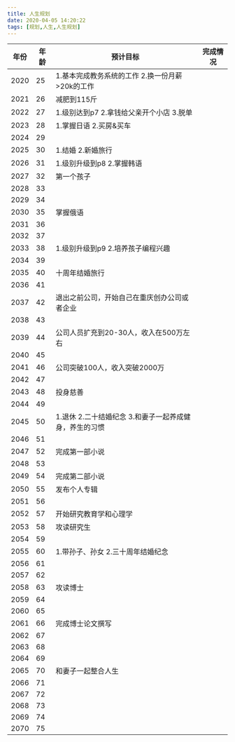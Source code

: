 ```yaml
---
title: 人生规划
date: 2020-04-05 14:20:22
tags: [规划,人生,人生规划]
---
```


| 年份 | 年龄 | 预计目标                                                     | 完成情况 |
| ---- | ---- | ------------------------------------------------------------ | -------- |
| 2020 | 25   | 1.基本完成教务系统的工作     2.换一份月薪>20k的工作          |          |
| 2021 | 26   | 减肥到115斤                                                  |          |
| 2022 | 27   | 1.级别达到p7     2.拿钱给父亲开个小店 3.脱单                 |          |
| 2023 | 28   | 1.掌握日语     2.买房&买车                                   |          |
| 2024 | 29   |                                                              |          |
| 2025 | 30   | 1.结婚     2.新婚旅行                                        |          |
| 2026 | 31   | 1.级别升级到p8     2.掌握韩语                                |          |
| 2027 | 32   | 第一个孩子                                                   |          |
| 2028 | 33   |                                                              |          |
| 2029 | 34   |                                                              |          |
| 2030 | 35   | 掌握俄语                                                     |          |
| 2031 | 36   |                                                              |          |
| 2032 | 37   |                                                              |          |
| 2033 | 38   | 1.级别升级到p9     2.培养孩子编程兴趣                        |          |
| 2034 | 39   |                                                              |          |
| 2035 | 40   | 十周年结婚旅行                                               |          |
| 2036 | 41   |                                                              |          |
| 2037 | 42   | 退出之前公司，开始自己在重庆创办公司或者企业                 |          |
| 2038 | 43   |                                                              |          |
| 2039 | 44   | 公司人员扩充到20-30人，收入在500万左右                       |          |
| 2040 | 45   |                                                              |          |
| 2041 | 46   | 公司突破100人，收入突破2000万                                |          |
| 2042 | 47   |                                                              |          |
| 2043 | 48   | 投身慈善                                                     |          |
| 2044 | 49   |                                                              |          |
| 2045 | 50   | 1.退休     2.二十结婚纪念     3.和妻子一起养成健身，养生的习惯 |          |
| 2046 | 51   |                                                              |          |
| 2047 | 52   | 完成第一部小说                                               |          |
| 2048 | 53   |                                                              |          |
| 2049 | 54   | 完成第二部小说                                               |          |
| 2050 | 55   | 发布个人专辑                                                 |          |
| 2051 | 56   |                                                              |          |
| 2052 | 57   | 开始研究教育学和心理学                                       |          |
| 2053 | 58   | 攻读研究生                                                   |          |
| 2054 | 59   |                                                              |          |
| 2055 | 60   | 1.带孙子、孙女     2.三十周年结婚纪念                        |          |
| 2056 | 61   |                                                              |          |
| 2057 | 62   |                                                              |          |
| 2058 | 63   | 攻读博士                                                     |          |
| 2059 | 64   |                                                              |          |
| 2060 | 65   |                                                              |          |
| 2061 | 66   | 完成博士论文撰写                                             |          |
| 2062 | 67   |                                                              |          |
| 2063 | 68   |                                                              |          |
| 2064 | 69   |                                                              |          |
| 2065 | 70   | 和妻子一起整合人生                                           |          |
| 2066 | 71   |                                                              |          |
| 2067 | 72   |                                                              |          |
| 2068 | 73   |                                                              |          |
| 2069 | 74   |                                                              |          |
| 2070 | 75   |                                                              |          |
